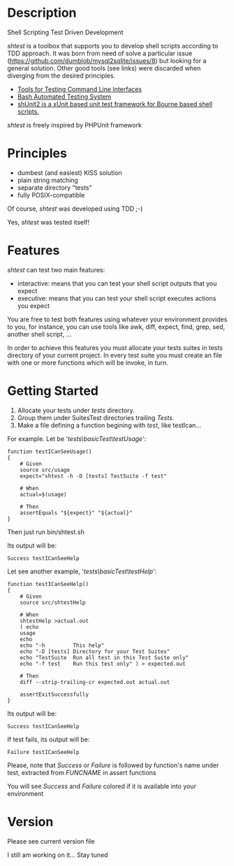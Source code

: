 # Description

Shell Scripting Test Driven Development

*shtest* is a toolbox that supports you to develop shell scripts according to TDD approach.
It was born from need of solve a particular issue (https://github.com/dumblob/mysql2sqlite/issues/8) but looking for a general solution. Other good tools (see links) were discarded when diverging from the desired principles.

- [Tools for Testing Command Line Interfaces](https://spin.atomicobject.com/2016/01/11/command-line-interface-testing-tools/)
- [Bash Automated Testing System](https://github.com/sstephenson/bats)
- [shUnit2 is a xUnit based unit test framework for Bourne based shell scripts.](https://github.com/kward/shunit2)

*shtest* is freely inspired by PHPUnit framework

# Principles

* dumbest (and easiest) KISS solution
* plain string matching
* separate directory "tests"
* fully POSIX-compatible

Of course, *shtest* was developed using TDD ;-)

Yes, *shtest* was tested itself!

# Features

*shtest* can test two main features:

* interactive: means that you can test your shell script outputs that you expect
* executive: means that you can test your shell script executes actions you expect

You are free to test both features using whatever your environment provides to you, for instance, you can use tools like awk, diff, expect, find, grep, sed, another shell script, ...

In order to achieve this features you must allocate your tests suites in tests directory of your current project. In every test suite you must create an file with one or more functions which will be invoke, in turn.

# Getting Started

1. Allocate your tests under *tests* directory.
1. Group them under SuitesTest directories trailing *Tests*.
1. Make a file defining a function begining with *test*, like testIcan...

For example. Let be '*tests\basicTest\testUsage*':

```Shell
function testICanSeeUsage()
{
	# Given
	source src/usage
	expect="shtest -h -D [tests] TestSuite -f test"
	
	# When
	actual=$(usage)
	
	# Then
	assertEquals "${expect}" "${actual}"
}
```

Then just run bin/shtest.sh

Its output will be:

```shell
Success testICanSeeHelp
```

Let see another example, '*tests\basicTest\testHelp*':

```shell
function testICanSeeHelp()
{
	# Given
	source src/shtestHelp
	
	# When
	shtestHelp >actual.out
	( echo
	usage
	echo
	echo "-h         This help"
	echo "-D [tests] Directory for your Test Suites"
	echo "TestSuite  Run all test in this Test Suite only"
	echo "-f test    Run this test only" ) > expected.out

	# Then
	diff --strip-trailing-cr expected.out actual.out
	
	assertExitSuccessfully
}
```

Its output will be:

```shell
Success testICanSeeHelp
```

If test fails, its output will be:

```shell
Failure testICanSeeHelp
```

Please, note that *Success* or *Failure* is followed by function's name under test, extracted from *FUNCNAME* in assert functions

You will see *Success* and *Failure* colored if it is available into your environment

# Version

Please see current version file

I still am working on it... Stay tuned